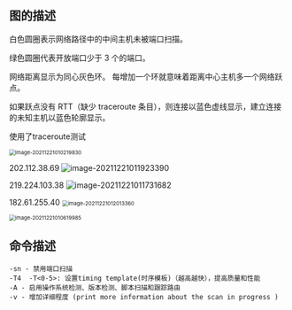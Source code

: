 ## 图的描述

白色圆圈表示网络路径中的中间主机未被端口扫描。

绿色圆圈代表开放端口少于 3 个的端口。

网络距离显示为同心灰色环。 每增加一个环就意味着距离中心主机多一个网络跃点。

如果跃点没有 RTT（缺少 traceroute 条目），则连接以蓝色虚线显示，建立连接的未知主机以蓝色轮廓显示。

使用了traceroute测试

<img src="C:\Users\ligeo\AppData\Roaming\Typora\typora-user-images\image-20211221010219830.png" alt="image-20211221010219830" style="zoom: 67%;" />

202.112.38.69 ![image-20211221011923390](C:\Users\ligeo\AppData\Roaming\Typora\typora-user-images\image-20211221011923390.png)

219.224.103.38 ![image-20211221011731682](C:\Users\ligeo\AppData\Roaming\Typora\typora-user-images\image-20211221011731682.png)

182.61.255.40 <img src="C:\Users\ligeo\AppData\Roaming\Typora\typora-user-images\image-20211221012013360.png" alt="image-20211221012013360" style="zoom:67%;" />

<img src="C:\Users\ligeo\AppData\Roaming\Typora\typora-user-images\image-20211221010619985.png" alt="image-20211221010619985" style="zoom:67%;" />

## 命令描述

```
-sn - 禁用端口扫描
-T4  -T<0-5>: 设置timing template(时序模板)（越高越快），提高质量和性能
-A - 启用操作系统检测、版本检测、脚本扫描和跟踪路由
-v - 增加详细程度 (print more information about the scan in progress )
```

